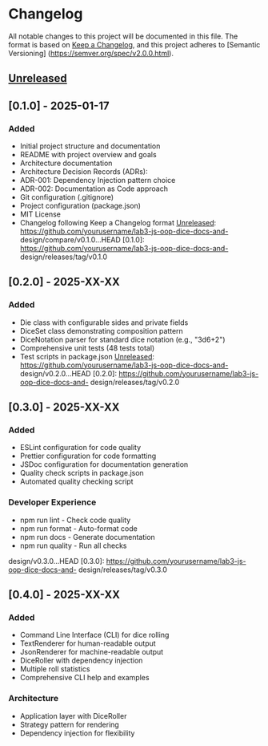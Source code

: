 # Changelog
All notable changes to this project will be documented in this file.
The format is based on [Keep a Changelog](https://keepachangelog.com/en/1.0.0/),
and this project adheres to [Semantic Versioning]
(https://semver.org/spec/v2.0.0.html).
## [Unreleased]
## [0.1.0] - 2025-01-17
### Added
- Initial project structure and documentation
- README with project overview and goals
- Architecture documentation
- Architecture Decision Records (ADRs):
- ADR-001: Dependency Injection pattern choice
- ADR-002: Documentation as Code approach
- Git configuration (.gitignore)
- Project configuration (package.json)
- MIT License
- Changelog following Keep a Changelog format
[Unreleased]: https://github.com/yourusername/lab3-js-oop-dice-docs-and-
design/compare/v0.1.0...HEAD
[0.1.0]: https://github.com/yourusername/lab3-js-oop-dice-docs-and-
design/releases/tag/v0.1.0


## [0.2.0] - 2025-XX-XX
### Added
- Die class with configurable sides and private fields
- DiceSet class demonstrating composition pattern
- DiceNotation parser for standard dice notation (e.g., "3d6+2")
- Comprehensive unit tests (48 tests total)
- Test scripts in package.json
[Unreleased]: https://github.com/yourusername/lab3-js-oop-dice-docs-and-
design/v0.2.0...HEAD
[0.2.0]: https://github.com/yourusername/lab3-js-oop-dice-docs-and-
design/releases/tag/v0.2.0


## [0.3.0] - 2025-XX-XX
### Added
- ESLint configuration for code quality
- Prettier configuration for code formatting
- JSDoc configuration for documentation generation
- Quality check scripts in package.json
- Automated quality checking script


### Developer Experience
- npm run lint - Check code quality
- npm run format - Auto-format code
- npm run docs - Generate documentation
- npm run quality - Run all checks


[Unreleased]: https://github.com/yourusername/lab3-js-oop-dice-docs-and-
design/v0.3.0...HEAD
[0.3.0]: https://github.com/yourusername/lab3-js-oop-dice-docs-and-
design/releases/tag/v0.3.0

## [0.4.0] - 2025-XX-XX
### Added
- Command Line Interface (CLI) for dice rolling
- TextRenderer for human-readable output
- JsonRenderer for machine-readable output
- DiceRoller with dependency injection
- Multiple roll statistics
- Comprehensive CLI help and examples
### Architecture
- Application layer with DiceRoller
- Strategy pattern for rendering
- Dependency injection for flexibility
